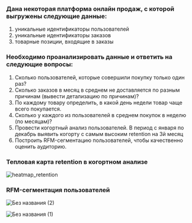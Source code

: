 ### Дана некоторая платформа онлайн продаж, с которой выгружены следующие данные:
1. уникальные идентификаторы пользователей
2. уникальные идентификаторы заказов
3. товарные позиции, входящие в заказы

### Необходимо проанализировать данные и ответить на следующие вопросы:
1. Сколько пользователей, которые совершили покупку только один раз?
2. Сколько заказов в месяц в среднем не доставляется по разным причинам (вывести детализацию по причинам)?
3. По каждому товару определить, в какой день недели товар чаще всего покупается.
4. Сколько у каждого из пользователей в среднем покупок в неделю (по месяцам)?
5. Провести когортный анализ пользователей. В период с января по декабрь выявить когорту с самым высоким retention на 3й месяц
6. Построить RFM-сегментацию пользователей, чтобы качественно оценить аудиторию.
   
### Тепловая карта retention в когортном анализе

 ![heatmap_retention](https://github.com/Nailioo/Data-Analysis-E-commerce-project/assets/163401958/7ef2bcfd-77ea-42b5-a57e-46e3d91d5292)

### RFM-сегментация пользователей
![Без названия (2)](https://github.com/Nailioo/Data-Analysis-E-commerce-project/assets/163401958/6e6c8c93-fc57-4fbc-94a8-b573c9485b44)

![Без названия (1)](https://github.com/Nailioo/Data-Analysis-E-commerce-project/assets/163401958/37ca3951-3c91-490b-952d-cab1412d3f87)
